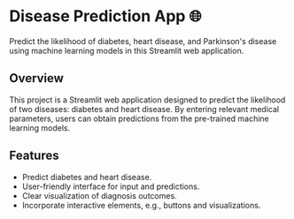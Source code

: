 # Disease Prediction App 🌐

Predict the likelihood of diabetes, heart disease, and Parkinson's disease using machine learning models in this Streamlit web application.



## Overview
This project is a Streamlit web application designed to predict the likelihood of two diseases: diabetes and heart disease. By entering relevant medical parameters, users can obtain predictions from the pre-trained machine learning models.

## Features
- Predict diabetes and heart disease.
- User-friendly interface for input and predictions.
- Clear visualization of diagnosis outcomes.
- Incorporate interactive elements, e.g., buttons and visualizations.





